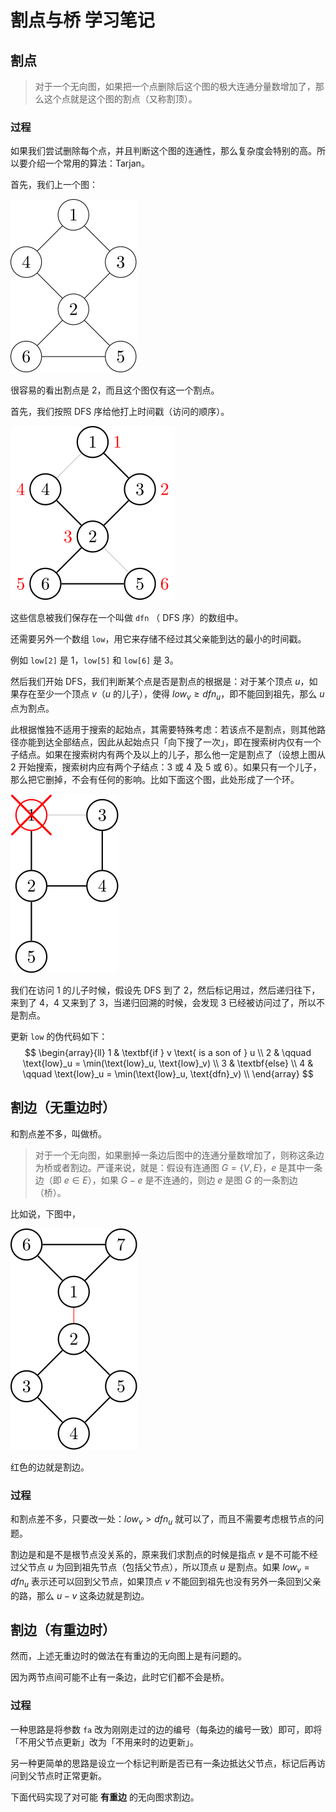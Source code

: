 # 割点与桥 学习笔记

## 割点

> 对于一个无向图，如果把一个点删除后这个图的极大连通分量数增加了，那么这个点就是这个图的割点（又称割顶）。

### 过程

如果我们尝试删除每个点，并且判断这个图的连通性，那么复杂度会特别的高。所以要介绍一个常用的算法：Tarjan。

首先，我们上一个图：

![cut1](.\images\cut1.svg)

很容易的看出割点是 2，而且这个图仅有这一个割点。

首先，我们按照 DFS 序给他打上时间戳（访问的顺序）。

![cut2](.\images\cut2.svg)

这些信息被我们保存在一个叫做 `dfn` （ DFS 序）的数组中。

还需要另外一个数组 `low`，用它来存储不经过其父亲能到达的最小的时间戳。

例如 `low[2]` 是 1，`low[5]` 和 `low[6]` 是 3。

然后我们开始 DFS，我们判断某个点是否是割点的根据是：对于某个顶点 $u$，如果存在至少一个顶点 $v$（$u$ 的儿子），使得 $low_v \geq dfn_u$，即不能回到祖先，那么 $u$ 点为割点。

此根据惟独不适用于搜索的起始点，其需要特殊考虑：若该点不是割点，则其他路径亦能到达全部结点，因此从起始点只「向下搜了一次」，即在搜索树内仅有一个子结点。如果在搜索树内有两个及以上的儿子，那么他一定是割点了（设想上图从 2 开始搜索，搜索树内应有两个子结点：3 或 4 及 5 或 6）。如果只有一个儿子，那么把它删掉，不会有任何的影响。比如下面这个图，此处形成了一个环。

![cut3](.\images\cut3.svg)

我们在访问 1 的儿子时候，假设先 DFS 到了 2，然后标记用过，然后递归往下，来到了 4，4 又来到了 3，当递归回溯的时候，会发现 3 已经被访问过了，所以不是割点。

更新 `low` 的伪代码如下：
$$
\begin{array}{ll}
1 & \textbf{if } v \text{ is a son of } u \\
2 & \qquad \text{low}_u = \min(\text{low}_u, \text{low}_v) \\
3 & \textbf{else} \\
4 & \qquad \text{low}_u = \min(\text{low}_u, \text{dfn}_v) \\
\end{array}
$$

## 割边（无重边时）

和割点差不多，叫做桥。

> 对于一个无向图，如果删掉一条边后图中的连通分量数增加了，则称这条边为桥或者割边。严谨来说，就是：假设有连通图 $G=\{V,E\}$，$e$ 是其中一条边（即 $e \in E$），如果 $G-e$ 是不连通的，则边 $e$ 是图 $G$ 的一条割边（桥）。

比如说，下图中，

![bridge1](.\images\bridge1.svg)

红色的边就是割边。

### 过程

和割点差不多，只要改一处：$low_v>dfn_u$ 就可以了，而且不需要考虑根节点的问题。

割边是和是不是根节点没关系的，原来我们求割点的时候是指点 $v$ 是不可能不经过父节点 $u$ 为回到祖先节点（包括父节点），所以顶点 $u$ 是割点。如果 $low_v=dfn_u$ 表示还可以回到父节点，如果顶点 $v$ 不能回到祖先也没有另外一条回到父亲的路，那么 $u-v$ 这条边就是割边。

## 割边（有重边时）

然而，上述无重边时的做法在有重边的无向图上是有问题的。

因为两节点间可能不止有一条边，此时它们都不会是桥。

### 过程

一种思路是将参数 `fa` 改为刚刚走过的边的编号（每条边的编号一致）即可，即将「不用父节点更新」改为「不用来时的边更新」。

另一种更简单的思路是设立一个标记判断是否已有一条边抵达父节点，标记后再访问到父节点时正常更新。

下面代码实现了对可能 **有重边** 的无向图求割边。